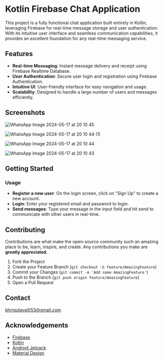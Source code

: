 # Kotlin Firebase Chat Application

This project is a fully functional chat application built entirely in Kotlin, leveraging Firebase for real-time message storage and user authentication. With its intuitive user interface and seamless communication capabilities, it provides an excellent foundation for any real-time messaging service.

## Features

- **Real-time Messaging**: Instant message delivery and receipt using Firebase Realtime Database.
- **User Authentication**: Secure user login and registration using Firebase Authentication.
- **Intuitive UI**: User-friendly interface for easy navigation and usage.
- **Scalability**: Designed to handle a large number of users and messages efficiently.

## Screenshots
![WhatsApp Image 2024-05-17 at 20 10 45](https://github.com/bhrigutayal/Chat_Application/assets/118829367/bf1bbc3f-0481-4b41-9d96-0161ce736ad7)

![WhatsApp Image 2024-05-17 at 20 10 44 (1)](https://github.com/bhrigutayal/Chat_Application/assets/118829367/e4f0c327-1fab-400d-b0e4-0fa5f2abd46f)

![WhatsApp Image 2024-05-17 at 20 10 44](https://github.com/bhrigutayal/Chat_Application/assets/118829367/c2c3f48f-263d-423d-a30c-dbdf86097fe2)

![WhatsApp Image 2024-05-17 at 20 10 43](https://github.com/bhrigutayal/Chat_Application/assets/118829367/5ae25dd7-d7a7-4937-8805-2d7a953f196f)



## Getting Started

### Usage

- **Register a new user**: On the login screen, click on "Sign Up" to create a new account.
- **Login**: Enter your registered email and password to login.
- **Send messages**: Type your message in the input field and hit send to communicate with other users in real-time.

## Contributing

Contributions are what make the open-source community such an amazing place to be, learn, inspire, and create. Any contributions you make are **greatly appreciated**.

1. Fork the Project
2. Create your Feature Branch (`git checkout -b feature/AmazingFeature`)
3. Commit your Changes (`git commit -m 'Add some AmazingFeature'`)
4. Push to the Branch (`git push origin feature/AmazingFeature`)
5. Open a Pull Request
   
## Contact

bhrigutayal053@gmail.com



## Acknowledgements

- [Firebase](https://firebase.google.com/)
- [Kotlin](https://kotlinlang.org/)
- [Android Jetpack](https://developer.android.com/jetpack)
- [Material Design](https://material.io/design)

